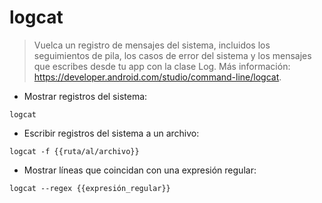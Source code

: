 # logcat

> Vuelca un registro de mensajes del sistema, incluidos los seguimientos de pila, los casos de error del sistema y los mensajes que escribes desde tu app con la clase Log.
> Más información: <https://developer.android.com/studio/command-line/logcat>.

- Mostrar registros del sistema:

`logcat`

- Escribir registros del sistema a un archivo:

`logcat -f {{ruta/al/archivo}}`

- Mostrar líneas que coincidan con una expresión regular:

`logcat --regex {{expresión_regular}}`
